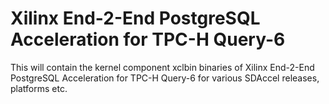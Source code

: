 Xilinx End-2-End PostgreSQL Acceleration for TPC-H Query-6
===============================================

This will contain the kernel component xclbin binaries of Xilinx End-2-End PostgreSQL Acceleration for TPC-H Query-6 for various SDAccel releases, platforms etc.

